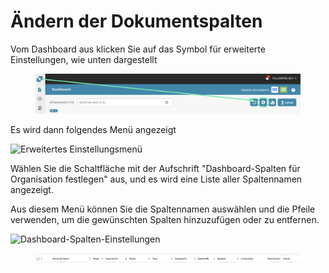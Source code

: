 # Ändern der Dokumentspalten

Vom Dashboard aus klicken Sie auf das Symbol für erweiterte Einstellungen, wie unten dargestellt

<figure><img src="../../.gitbook/assets/image (7).png" alt=""><figcaption></figcaption></figure>

Es wird dann folgendes Menü angezeigt

![Erweitertes Einstellungsmenü](https://lh7-us.googleusercontent.com/wWt5QbmwZf44enmOoLcofh6SvyYPiHTav9OiEog_m2xtnty6X73pFlhfdM9aglx89_pfbiACZx5BejagV-wAKwlDTuGoGNu5jgbcZ5djrZ_h1IgGp-8uaq8UHY-umjrs96hb4FZOzHFzdLasg2F_ftw)

Wählen Sie die Schaltfläche mit der Aufschrift "Dashboard-Spalten für Organisation festlegen" aus, und es wird eine Liste aller Spaltennamen angezeigt.

Aus diesem Menü können Sie die Spaltennamen auswählen und die Pfeile verwenden, um die gewünschten Spalten hinzuzufügen oder zu entfernen.

![Dashboard-Spalten-Einstellungen](https://lh7-us.googleusercontent.com/cXnnrIR-y4TRDnRE9irGvvjnmkN-HSGEQTh7FiwsjRHzXF7FNjd-_gLO-m55fLlv6lVjk-VvThgdW5JWgqIVZSm5tfk3hC7xrj68uRE5OgIPMtYIrpxOhhYzk4OMibyDBqvHQ0VZaDAysZohlH8dxm8)

<div data-full-width="true">

<figure><img src="../../.gitbook/assets/image (6).png" alt=""><figcaption></figcaption></figure>

</div>
